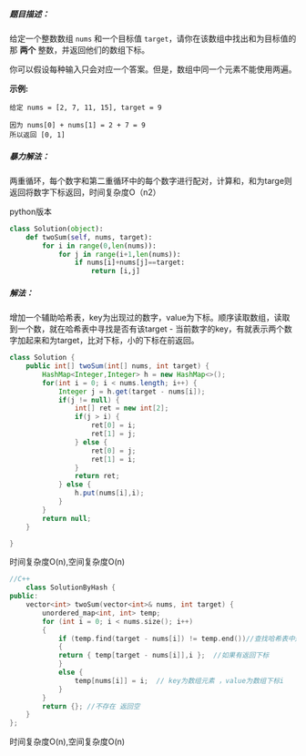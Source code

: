 ##### 题目描述：

给定一个整数数组 `nums` 和一个目标值 `target`，请你在该数组中找出和为目标值的那 **两个** 整数，并返回他们的数组下标。

你可以假设每种输入只会对应一个答案。但是，数组中同一个元素不能使用两遍。

 

**示例:**

```
给定 nums = [2, 7, 11, 15], target = 9

因为 nums[0] + nums[1] = 2 + 7 = 9
所以返回 [0, 1]
```





##### 暴力解法：

两重循环，每个数字和第二重循环中的每个数字进行配对，计算和，和为targe则返回将数字下标返回，时间复杂度O（n2）

python版本
```python
class Solution(object):
    def twoSum(self, nums, target):
        for i in range(0,len(nums)):
            for j in range(i+1,len(nums)):
                if nums[i]+nums[j]==target:
                    return [i,j]
```

##### 解法：

增加一个辅助哈希表，key为出现过的数字，value为下标。顺序读取数组，读取到一个数，就在哈希表中寻找是否有该target - 当前数字的key，有就表示两个数字加起来和为target，比对下标，小的下标在前返回。

```java
class Solution {
    public int[] twoSum(int[] nums, int target) {
        HashMap<Integer,Integer> h = new HashMap<>();
        for(int i = 0; i < nums.length; i++) {
            Integer j = h.get(target - nums[i]);
            if(j != null) {
                int[] ret = new int[2];
                if(j > i) {
                    ret[0] = i;
                    ret[1] = j;
                } else {
                    ret[0] = j;
                    ret[1] = i;
                }
                return ret;
            } else {
                h.put(nums[i],i);
            }
        }
        return null;
    }

}
```

时间复杂度O(n),空间复杂度O(n)

```C++
//C++
    class SolutionByHash {
public:
    vector<int> twoSum(vector<int>& nums, int target) {
        unordered_map<int, int> temp;
        for (int i = 0; i < nums.size(); i++)
        {
            if (temp.find(target - nums[i]) != temp.end())//查找哈希表中是否存在符合的
            {
            return { temp[target - nums[i]],i };  //如果有返回下标
            }
            else {
                temp[nums[i]] = i;  // key为数组元素 ，value为数组下标i
            }
        }
        return {}; //不存在 返回空
    }
};
```

时间复杂度O(n),空间复杂度O(n)
